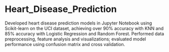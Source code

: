 # Heart_Disease_Prediction
Developed heart disease prediction models in Jupyter Notebook using Scikit-learn on the UCI dataset, achieving over 90% accuracy with KNN and 85% accuracy with Logistic Regression and Random Forest.
Performed data preprocessing, feature analysis and visualizations; evaluated model performance using confusion matrix and cross validation.
